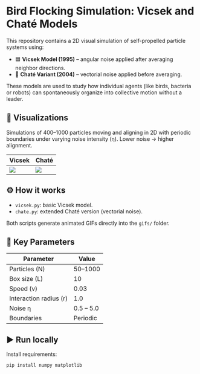 # Bird Flocking Simulation: Vicsek and Chaté Models

This repository contains a 2D visual simulation of self-propelled particle systems using:

- 🟦 **Vicsek Model (1995)** – angular noise applied after averaging neighbor directions.
- 🔶 **Chaté Variant (2004)** – vectorial noise applied before averaging.

These models are used to study how individual agents (like birds, bacteria or robots) can spontaneously organize into collective motion without a leader.

## 🎥 Visualizations

Simulations of 400–1000 particles moving and aligning in 2D with periodic boundaries under varying noise intensity (η). Lower noise → higher alignment.

| Vicsek | Chaté |
|--------|-------|
| ![](gifs/vicsek_eta=1.5_N=400.gif) | ![](gifs/vicsek_chate_eta=4.5_N=1000.gif) |

## ⚙️ How it works

- `vicsek.py`: basic Vicsek model.
- `chate.py`: extended Chaté version (vectorial noise).

Both scripts generate animated GIFs directly into the `gifs/` folder.

## 📌 Key Parameters

| Parameter      | Value         |
|----------------|---------------|
| Particles \(N\)     | 50–1000       |
| Box size \(L\)       | 10            |
| Speed \(v\)          | 0.03          |
| Interaction radius \(r\) | 1.0      |
| Noise η         | 0.5 – 5.0      |
| Boundaries      | Periodic       |

## ▶️ Run locally

Install requirements:
```bash
pip install numpy matplotlib

